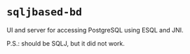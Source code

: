 # ```sqljbased-bd```

UI and server for accessing PostgreSQL using ESQL and JNI.

P.S.: should be SQLJ, but it did not work.